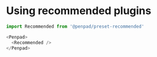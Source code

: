 # Using recommended plugins

```js
import Recommended from '@penpad/preset-recommended'
```

```js
<Penpad>
  <Recommended />
</Penpad>
```
